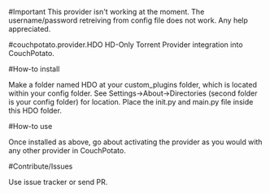 #Important
This provider isn't working at the moment.
The username/password retreiving from config file does not work.
Any help appreciated.

#couchpotato.provider.HDO
HD-Only Torrent Provider integration into CouchPotato.

#How-to install

Make a folder named HDO at your custom_plugins folder, which is located within your config folder.
See Settings->About->Directories (second folder is your config folder) for location.
Place the init.py and main.py file inside this HDO folder.

#How-to use

Once installed as above, go about activating the provider as you would with any other provider in CouchPotato.

#Contribute/Issues

Use issue tracker or send PR.
